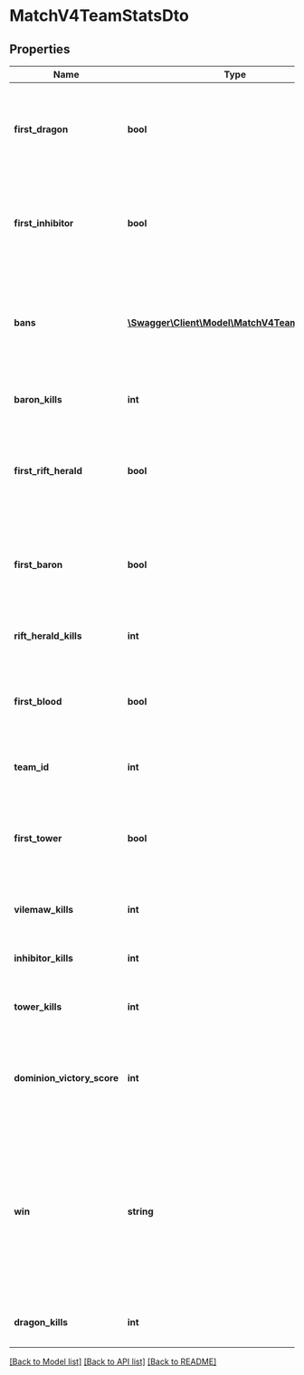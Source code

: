 # MatchV4TeamStatsDto

## Properties
Name | Type | Description | Notes
------------ | ------------- | ------------- | -------------
**first_dragon** | **bool** | Flag indicating whether or not the team scored the first Dragon kill. | [optional] 
**first_inhibitor** | **bool** | Flag indicating whether or not the team destroyed the first inhibitor. | [optional] 
**bans** | [**\Swagger\Client\Model\MatchV4TeamBansDto[]**](MatchV4TeamBansDto.md) | If match queueId has a draft, contains banned champion data, otherwise empty. | [optional] 
**baron_kills** | **int** | Number of times the team killed Baron. | [optional] 
**first_rift_herald** | **bool** | Flag indicating whether or not the team scored the first Rift Herald kill. | [optional] 
**first_baron** | **bool** | Flag indicating whether or not the team scored the first Baron kill. | [optional] 
**rift_herald_kills** | **int** | Number of times the team killed Rift Herald. | [optional] 
**first_blood** | **bool** | Flag indicating whether or not the team scored the first blood. | [optional] 
**team_id** | **int** | 100 for blue side. 200 for red side. | [optional] 
**first_tower** | **bool** | Flag indicating whether or not the team destroyed the first tower. | [optional] 
**vilemaw_kills** | **int** | Number of times the team killed Vilemaw. | [optional] 
**inhibitor_kills** | **int** | Number of inhibitors the team destroyed. | [optional] 
**tower_kills** | **int** | Number of towers the team destroyed. | [optional] 
**dominion_victory_score** | **int** | For Dominion matches, specifies the points the team had at game end. | [optional] 
**win** | **string** | String indicating whether or not the team won. There are only two values visibile in public match history.              (Legal values:  Fail,  Win) | [optional] 
**dragon_kills** | **int** | Number of times the team killed Dragon. | [optional] 

[[Back to Model list]](../README.md#documentation-for-models) [[Back to API list]](../README.md#documentation-for-api-endpoints) [[Back to README]](../README.md)


